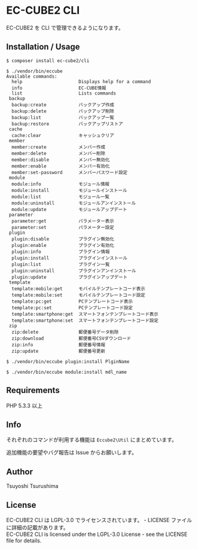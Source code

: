 # EC-CUBE2 CLI

EC-CUBE2 を CLI で管理できるようになります。  


## Installation / Usage

```
$ composer install ec-cube2/cli
```

```
$ ./vendor/bin/eccube
Available commands:
  help                     Displays help for a command
  info                     EC-CUBE情報
  list                     Lists commands
 backup
  backup:create            バックアップ作成
  backup:delete            バックアップ削除
  backup:list              バックアップ一覧
  backup:restore           バックアップリストア
 cache
  cache:clear              キャッシュクリア
 member
  member:create            メンバー作成
  member:delete            メンバー削除
  member:disable           メンバー無効化
  member:enable            メンバー有効化
  member:set-password      メンバーパスワード設定
 module
  module:info              モジュール情報
  module:install           モジュールインストール
  module:list              モジュール一覧
  module:uninstall         モジュールアンインストール
  module:update            モジュールアップデート
 parameter
  parameter:get            パラメーター表示
  parameter:set            パラメーター設定
 plugin
  plugin:disable           プラグイン無効化
  plugin:enable            プラグイン有効化
  plugin:info              プラグイン情報
  plugin:install           プラグインインストール
  plugin:list              プラグイン一覧
  plugin:uninstall         プラグインアンインストール
  plugin:update            プラグインアップデート
 template
  template:mobile:get      モバイルテンプレートコード表示
  template:mobile:set      モバイルテンプレートコード設定
  template:pc:get          PCテンプレートコード表示
  template:pc:set          PCテンプレートコード設定
  template:smartphone:get  スマートフォンテンプレートコード表示
  template:smartphone:set  スマートフォンテンプレートコード設定
 zip
  zip:delete               郵便番号データ削除
  zip:download             郵便番号CSVダウンロード
  zip:info                 郵便番号情報
  zip:update               郵便番号更新
```

```
$ ./vendor/bin/eccube plugin:install PlginName
```

```
$ ./vendor/bin/eccube module:install mdl_name
```

## Requirements

PHP 5.3.3 以上


## Info

それぞれのコマンドが利用する機能は `Eccube2\Util` にまとめています。

追加機能の要望やバグ報告は Issue からお願いします。


## Author

Tsuyoshi Tsurushima


## License

EC-CUBE2 CLI は LGPL-3.0 でライセンスされています。 - LICENSE ファイルに詳細の記載があります。  
EC-CUBE2 CLI is licensed under the LGPL-3.0 License - see the LICENSE file for details.
